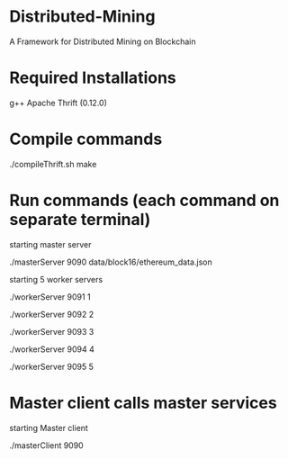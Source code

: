 # Distributed-Mining
A Framework for Distributed Mining on Blockchain

# Required Installations
g++
Apache Thrift (0.12.0)


# Compile commands
./compileThrift.sh
make



# Run commands (each command on separate terminal)

starting master server

./masterServer 9090 data/block16/ethereum_data.json

starting 5 worker servers

./workerServer 9091 1

./workerServer 9092 2

./workerServer 9093 3

./workerServer 9094 4

./workerServer 9095 5

# Master client calls master services

starting Master client

./masterClient 9090
